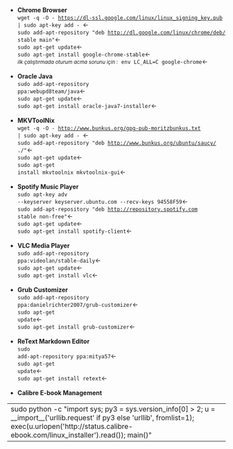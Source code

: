 * **Chrome Browser**
<br><code>wget -q -O - https://dl-ssl.google.com/linux/linux_signing_key.pub | sudo apt-key add - </code>&larr;
<br><code>sudo add-apt-repository "deb http://dl.google.com/linux/chrome/deb/ stable main"</code>&larr;
<br><code>sudo apt-get update</code>&larr;
<br><code>sudo apt-get install google-chrome-stable</code>&larr;
<br><small>*ilk çalıştırmada oturum acma sorunu için :*</small>&nbsp; <code>env LC_ALL=C google-chrome</code>&larr;
<br><br>
* **Oracle Java**
<br><code>sudo add-apt-repository ppa:webupd8team/java</code>&larr;
<br><code>sudo apt-get update</code>&larr;
<br><code>sudo apt-get install oracle-java7-installer</code>&larr;
<br><br>
* **MKVToolNix**
<br><code>wget -q -O - http://www.bunkus.org/gpg-pub-moritzbunkus.txt | sudo apt-key add - </code>&larr;
<br><code>sudo add-apt-repository "deb http://www.bunkus.org/ubuntu/saucy/ ./"</code>&larr;
<br><code>sudo apt-get update</code>&larr;
<br><code>sudo apt-get install mkvtoolnix mkvtoolnix-gui</code>&larr;
<br><br>
* **Spotify Music Player**
<br><code>sudo apt-key adv --keyserver keyserver.ubuntu.com --recv-keys 94558F59</code>&larr;
<br><code>sudo add-apt-repository "deb http://repository.spotify.com stable non-free"</code>&larr;
<br><code>sudo apt-get update</code>&larr;
<br><code>sudo apt-get install spotify-client</code>&larr;
<br><br>
* **VLC Media Player**
<br><code>sudo add-apt-repository ppa:videolan/stable-daily</code>&larr;
<br><code>sudo apt-get update</code>&larr;
<br><code>sudo apt-get install vlc</code>&larr;
<br><br>
* **Grub Customizer**
<br><code>sudo add-apt-repository ppa:danielrichter2007/grub-customizer</code>&larr;
<br><code>sudo apt-get update</code>&larr;
<br><code>sudo apt-get install grub-customizer</code>&larr;
<br><br>
* **ReText Markdown Editor**
<br><code>sudo add-apt-repository ppa:mitya57</code>&larr;
<br><code>sudo apt-get update</code>&larr;
<br><code>sudo apt-get install retext</code>&larr;
<br><br>
* **Calibre E-book Management**
<table><tr><td>sudo python -c "import sys; py3 = sys.version_info[0] > 2; u = __import__('urllib.request' if py3 else 'urllib', fromlist=1); exec(u.urlopen('http://status.calibre-ebook.com/linux_installer').read()); main()"</td></tr></table>